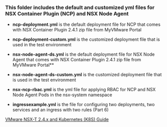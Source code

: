 ### This folder includes the default and customized yml files for NSX Container Plugin (NCP) and NSX Node Agent

* **ncp-deployment.yml** is the default deployment file for NCP that comes with NSX Container Plugin 2.4.1 zip file from MyVMware Portal 
* **ncp-deployment-custom.yml** is the customized deployment file that is used in the test environment

* **nsx-node-agent-ds.yml** is the default deployment file for NSX Node Agent that comes with NSX Container Plugin 2.4.1 zip file from MyVMware Portal** 
* **nsx-node-agent-ds-custom.yml** is the customized deployment file that is used in the test environment

* **nsx-ncp-rbac.yml** is the yml file for applying RBAC for NCP and NSX Node Agent Pods in the nsx-system namespace

* **ingressexample.yml** is the file for configuring two deployments, two services and an ingress with two rules (Part 6)
  
[VMware NSX-T 2.4.x and Kubernetes (K8S) Guide](https://github.com/dumlutimuralp/k8s-with-nsx-t-2.4.x/blob/master/README.md)

